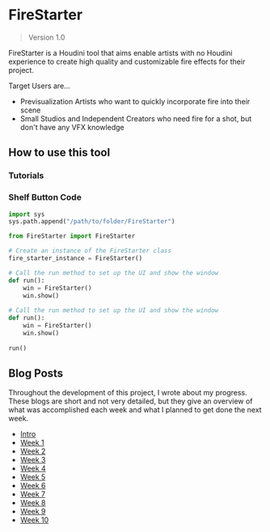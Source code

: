 # FireStarter

> Version 1.0

FireStarter is a Houdini tool that aims enable artists with no Houdini experience to create high quality and customizable fire effects for their project.

Target Users are...
- Previsualization Artists who want to quickly incorporate fire into their scene
- Small Studios and Independent Creators who need fire for a shot, but don't have any VFX knowledge

## How to use this tool
### Tutorials
### Shelf Button Code
```python
import sys
sys.path.append("/path/to/folder/FireStarter")

from FireStarter import FireStarter

# Create an instance of the FireStarter class
fire_starter_instance = FireStarter()

# Call the run method to set up the UI and show the window
def run():
    win = FireStarter()
    win.show()
    
# Call the run method to set up the UI and show the window
def run():
    win = FireStarter()
    win.show()
    
run()
```

## Blog Posts
Throughout the development of this project, I wrote about my progress. These blogs are short and not very detailed, but they give an overview of what was accomplished each week and what I planned to get done the next week.

- [Intro](https://medium.com/@stephanie_62822/senior-project-intro-9075419a34ed)
- [Week 1](https://medium.com/@stephanie_62822/part-2-setting-up-the-hdk-and-writing-my-first-lines-of-code-237d871f8243)
- [Week 2](https://medium.com/@stephanie_62822/senior-project-part-2-qt-set-up-and-geometry-network-creation-1a07bac79fdf)
- [Week 3](https://medium.com/@stephanie_62822/senior-project-part-3-refining-requirements-goals-f92f30beb306)
- [Week 4](https://medium.com/@stephanie_62822/week-4-05fc628efb8b)
- [Week 5](https://medium.com/@stephanie_62822/senior-project-week-5-fire-spread-and-timeline-ac048abc90c3)
- [Week 6](https://medium.com/@stephanie_62822/senior-project-part-5-software-test-plan-and-spread-set-up-df286ec6d0cc)
- [Week 7](https://medium.com/@stephanie_62822/senior-project-part-6-import-exporting-files-493ff7b0dcfe)
- [Week 8](https://medium.com/@stephanie_62822/senior-project-part-7-exporting-houdini-simulations-e4ae8905c712)
- [Week 9](https://medium.com/@stephanie_62822/senior-project-part-8-entering-maya-9c2a8639c32b)
- [Week 10]()


